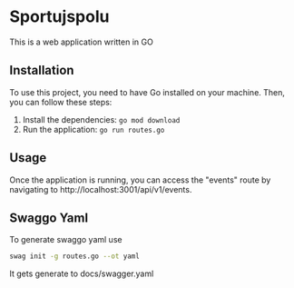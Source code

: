 # Sportujspolu

This is a web application written in GO

## Installation

To use this project, you need to have Go installed on your machine. Then, you can follow these steps:

1. Install the dependencies: `go mod download`
2. Run the application: `go run routes.go`

## Usage

Once the application is running, you can access the "events" route by navigating to http://localhost:3001/api/v1/events.

## Swaggo Yaml

To generate swaggo yaml use

```bash
swag init -g routes.go --ot yaml
```

It gets generate to docs/swagger.yaml
